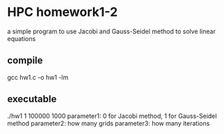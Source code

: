 # HPC homework1-2
a simple program to use Jacobi and Gauss-Seidel method to solve linear equations

## compile 
gcc hw1.c -o hw1 -lm

## executable
./hw1 1 100000 1000
parameter1: 0 for Jacobi method, 1 for Gauss-Seidel method
parameter2: how many grids
parameter3: how many iterations


